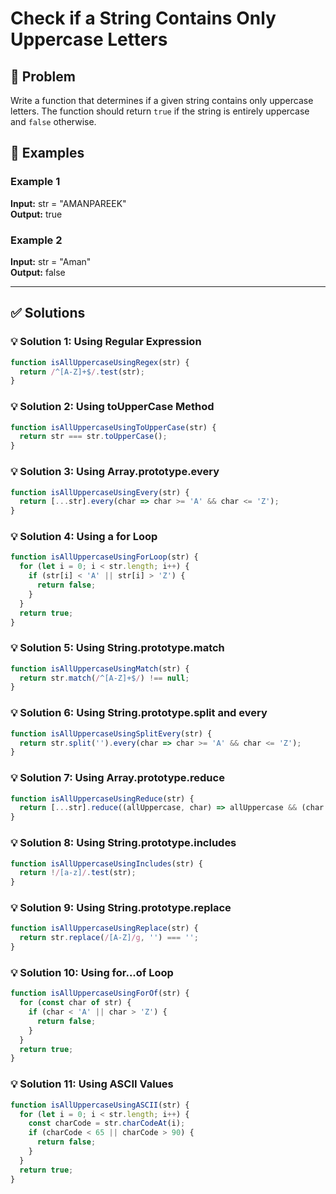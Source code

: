 # Check if a String Contains Only Uppercase Letters

## 📝 Problem

Write a function that determines if a given string contains only uppercase letters. The function should return `true` if the string is entirely uppercase and `false` otherwise.


## 📌 Examples

### Example 1

**Input:** str = "AMANPAREEK"  
**Output:** true

### Example 2

**Input:** str = "Aman"  
**Output:** false

---

## ✅ Solutions

### 💡 Solution 1: Using Regular Expression

```javascript
function isAllUppercaseUsingRegex(str) {
  return /^[A-Z]+$/.test(str);
}
```

### 💡 Solution 2: Using toUpperCase Method

```javascript
function isAllUppercaseUsingToUpperCase(str) {
  return str === str.toUpperCase();
}
```

### 💡 Solution 3: Using Array.prototype.every

```javascript
function isAllUppercaseUsingEvery(str) {
  return [...str].every(char => char >= 'A' && char <= 'Z');
}
```

### 💡 Solution 4: Using a for Loop

```javascript
function isAllUppercaseUsingForLoop(str) {
  for (let i = 0; i < str.length; i++) {
    if (str[i] < 'A' || str[i] > 'Z') {
      return false;
    }
  }
  return true;
}
```

### 💡 Solution 5: Using String.prototype.match

```javascript
function isAllUppercaseUsingMatch(str) {
  return str.match(/^[A-Z]+$/) !== null;
}
```

### 💡 Solution 6: Using String.prototype.split and every

```javascript
function isAllUppercaseUsingSplitEvery(str) {
  return str.split('').every(char => char >= 'A' && char <= 'Z');
}
```

### 💡 Solution 7: Using Array.prototype.reduce

```javascript
function isAllUppercaseUsingReduce(str) {
  return [...str].reduce((allUppercase, char) => allUppercase && (char >= 'A' && char <= 'Z'), true);
}
```

### 💡 Solution 8: Using String.prototype.includes

```javascript
function isAllUppercaseUsingIncludes(str) {
  return !/[a-z]/.test(str);
}
```

### 💡 Solution 9: Using String.prototype.replace

```javascript
function isAllUppercaseUsingReplace(str) {
  return str.replace(/[A-Z]/g, '') === '';
}
```

### 💡 Solution 10: Using for...of Loop

```javascript
function isAllUppercaseUsingForOf(str) {
  for (const char of str) {
    if (char < 'A' || char > 'Z') {
      return false;
    }
  }
  return true;
}
```

### 💡 Solution 11: Using ASCII Values

```javascript
function isAllUppercaseUsingASCII(str) {
  for (let i = 0; i < str.length; i++) {
    const charCode = str.charCodeAt(i);
    if (charCode < 65 || charCode > 90) {
      return false;
    }
  }
  return true;
}
```